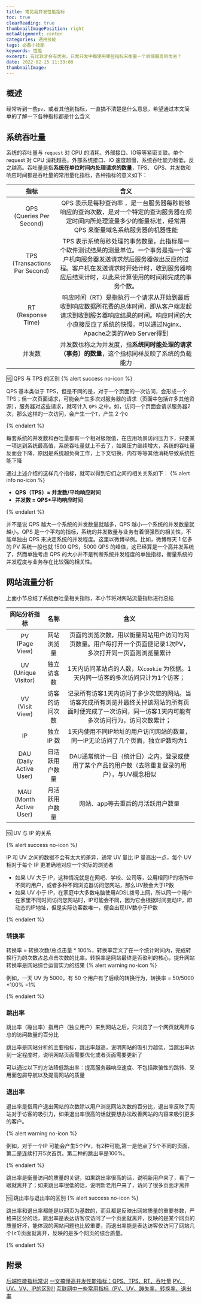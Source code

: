 ```yaml
---
title: 常见高并发性能指标
toc: true
clearReading: true
thumbnailImagePosition: right
metaAlignment: center
categories: 通用技能
tags: 必备小技能
keywords: 性能
excerpt: 有比较才会有优劣，日常开发中都使用哪些指标来衡量一个后端服务的优劣？
date: 2022-02-15 11:39:08
thumbnailImage:
---
```

<!-- toc -->

## 概述

经常听到一些`pv`，或者其他到指标，一直搞不清楚是什么意思，希望通过本文简单的了解一下各种指标都是什么含义

## 系统吞吐量

系统的吞吐量与 `request` 对 CPU 的消耗、外部接口、IO等等紧密关联。单个 request 对 CPU 消耗越高，外部系统接口、IO 速度越慢，系统吞吐能力越低，反之越高。吞吐量是指**系统在单位时间内处理请求的数量**，TPS、 QPS、并发数和响应时间都是吞吐量的常用量化指标，各种指标的意义如下：

|                指标                |                             含义                             |
| :--------------------------------: | :----------------------------------------------------------: |
|   QPS<br />(Queries Per Second)    | QPS 表示是每秒查询率 ，是一台服务器每秒能够响应的查询次数，是对一个特定的查询服务器在规定时间内所处理流量多少的衡量标准，经常用 QPS 来衡量域名系统服务器的机器性能 |
| TPS<br />(Transactions Per Second) | TPS 表示系统每秒处理的事务数量，此指标是一个软件测试结果的测量单位。一个事务是指一个客户机向服务器发送请求然后服务器做出反应的过程。客户机在发送请求时开始计时，收到服务器响应后结束计时，以此来计算使用的时间和完成的事务个数。 |
|      RT<br />(Response Time)       | 响应时间（RT）是指执行一个请求从开始到最后收到响应数据所花费的总体时间，即从客户端发起请求到收到服务器响应结果的时间。响应时间的大小直接反应了系统的快慢。可以通过Nginx、Apache之类的Web Server得到 |
|               并发数               | 并发数也称之为并发度，指**系统同时能处理的请求（事务）的数量**，这个指标同样反映了系统的负载能力 |

:vs:  QPS 与 TPS 的区别
{% alert success no-icon %}

QPS 基本类似于 TPS，但是不同的是，对于一个页面的一次访问，会形成一个 TPS；但一次页面请求，可能会产生多次对服务器的请求（页面中包括许多其他资源），服务器对这些请求，就可计入 `QPS` 之中。如，访问一个页面会请求服务器2次，那么这样的一次访问，会产生一个`T`，产生 2 个` Q `

{% endalert %}

每套系统的并发数和吞吐量都有一个相对极限值，在应用场景访问压力下，只要某一项达到系统最高值，系统吞吐量就上不去了，如果压力继续增大，系统的吞吐量反而会下降，原因是系统超负荷工作，上下文切换，内存等等其他消耗导致系统性能下降

通过上述介绍的这样几个指标，就可以得到它们之间的相关关系如下：
{% alert info no-icon %}


- **QPS（TPS）= 并发数/平均响应时间**
- **并发数 = QPS\*平均响应时间**

{% endalert %}

并不是说 QPS 越大一个系统的并发数量就越多，QPS 越小一个系统的并发数量就越小。QPS 是一个平均的指标，系统的并发数量与业务有着很强烈的相关性，不能单独由 QPS 来决定系统的并发程度。这里以微博举例。比如，微博每天 1 亿多的 PV 系统一般也就 1500 QPS，5000 QPS 的峰值，这已经算是一个高并发系统了，然而单独考虑 QPS 的大小并不是判断系统并发程度的单独指标，衡量系统的并发程度与业务存在比较强的相关性。

##  网站流量分析

上面小节总结了系统吞吐量相关指标，本小节将对网站流量指标进行总结

|         网站分析指标         |      名称      |                             含义                             |
| :--------------------------: | :------------: | :----------------------------------------------------------: |
|     PV<br />(Page View)      |   网站浏览量   | 页面的浏览次数，用以衡量网站用户访问的网页数量。用户每打开一个页面便记录1次PV，多次打开同一页面则浏览量累计 |
|   UV<br />(Unique Visitor)   |   独立访客数   | 1天内访问某站点的人数，以`cookie` 为依据。1天内同一访客的多次访问只计为1个访客； |
|     VV<br />(Visit View)     | 访客的访问次数 | 记录所有访客1天内访问了多少次您的网站。当访客完成所有浏览并最终关掉该网站的所有页面时便完成了一次访问，同一访客1天内可能有多次访问行为，访问次数累计； |
|              IP              |   独立 IP 数   | 1天内使用不同IP地址的用户访问网站的数量，同一IP无论访问了几个页面，独立IP数均为1 |
| DAU<br />(Daily Active User) | 日活跃用户数量 | DAU通常统计一日（统计日）之内，登录或使用了某个产品的用户数（去除重复登录的用户），与UV概念相似 |
| MAU<br />(Month Active User) | 月活跃用户数量 |              网站、app等去重后的月活跃用户数量               |

:vs: UV 与 IP 的关系 

{% alert success no-icon %}

IP 和 UV 之间的数据不会有太大的差异，通常 UV 量比 IP 量高出一点，每个 UV 相对于每个 IP 更准确地对应一个实际的浏览者

- 如果 UV 大于 IP，这种情况就是在网吧、学校、公司等，公用相同IP的场所中不同的用户，或者多种不同浏览器访问您网站，那么UV数会大于IP数
- 如果 UV 小于 IP，在家庭中大多数电脑使用ADSL拨号上网，所以同一个用户在家里不同时间访问您网站时，IP可能会不同，因为它会根据时间变动IP，即动态的IP地址，但是实际访客数唯一，便会出现UV数小于IP数

{% endalert %}

### 转换率

转换率 = 转换次数/总点击量 * 100%，转换率定义了在一个统计时间内，完成转换行为的次数占总点击次数的比率。转换率是网站最终是否盈利的核心，提升网站转换率是网站综合运营实力的结果
{% alert warning no-icon %}

例如，一天 UV 为 5000，有 50 个用户有了后续的转换行为，转换率 = 50/5000 *100% =1%

{% endalert %}


### 跳出率

跳出率（蹦出率）指用户（独立用户）来到网站之后，只浏览了一个网页就离开与总的访问数量的百分比

跳出率是网站分析的主要指标，跳出率越高，说明网站的吸引力越低，当跳出率达到一定程度时，说明网站页面需要优化或者页面需要更新了

可以通过以下的方法降低跳出率：提高服务器响应速度、不包括欺骗性的跳转、采用面包屑导航以及提高网站的质量

### 退出率

退出率是指用户退出网站的次数除以用户浏览网站次数的百分比，退出率反映了网站对于访客的吸引力，如果退出率很高的话就要想办法改善网站的内容来吸引更多的客户。

{% alert warning no-icon %}

例如，对于一个IP 可能会产生5个PV，有2种可能,第一是他点了5个不同的页面，第二是连续打开5次首页。第二种的跳出率是100%。

{% endalert %}

跳出率是衡量访问的质量的关键，如果跳出率很高的话，说明新用户来了，看了一眼就离开了；如果跳出率很低的话，说明新老用户来了，访问了很多页面才离开

:vs: 跳出率与退出率的区别
{% alert success no-icon %}

跳出率和退出率都能是以网页为基数的，而且都是反映出网站质量的重要参数，严格来区分的话，跳出率是表达访客仅访问了一个页面就离开，反映的是某个网页的质量好坏，能体现的网站问题也比较重要，而退出率能是表达访客仅访问了网站几个(≥1)页面就离开，反映的是多个网页的综合质量。

{% endalert %}



## 附录

[后端性能指标常识](https://www.cnblogs.com/Aaxuan/p/15162502.html)
[一文搞懂高并发性能指标：QPS、TPS、RT、吞吐量](http://blog.itpub.net/69942496/viewspace-2665766/)
[PV、UV、VV、IP的区别!!](https://www.jianshu.com/p/7838d0a9b9e7)
[互联网中一些常用指标（PV、UV、蹦失率、转换率、退出率](https://www.bbsmax.com/A/Gkz1ok6j5R/)